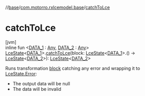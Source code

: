 //[base](../../index.md)/[com.motorro.rxlcemodel.base](index.md)/[catchToLce](catch-to-lce.md)

# catchToLce

[jvm]\
inline fun &lt;[DATA_1](catch-to-lce.md) : [Any](https://kotlinlang.org/api/latest/jvm/stdlib/kotlin/-any/index.html), [DATA_2](catch-to-lce.md) : [Any](https://kotlinlang.org/api/latest/jvm/stdlib/kotlin/-any/index.html)&gt; [LceState](-lce-state/index.md)&lt;[DATA_1](catch-to-lce.md)&gt;.[catchToLce](catch-to-lce.md)(block: [LceState](-lce-state/index.md)&lt;[DATA_1](catch-to-lce.md)&gt;.() -&gt; [LceState](-lce-state/index.md)&lt;[DATA_2](catch-to-lce.md)&gt;): [LceState](-lce-state/index.md)&lt;[DATA_2](catch-to-lce.md)&gt;

Runs transformation [block](catch-to-lce.md) catching any error and wrapping it to [LceState.Error](-lce-state/-error/index.md):

- 
   The output data will be null
- 
   The data will be invalid
